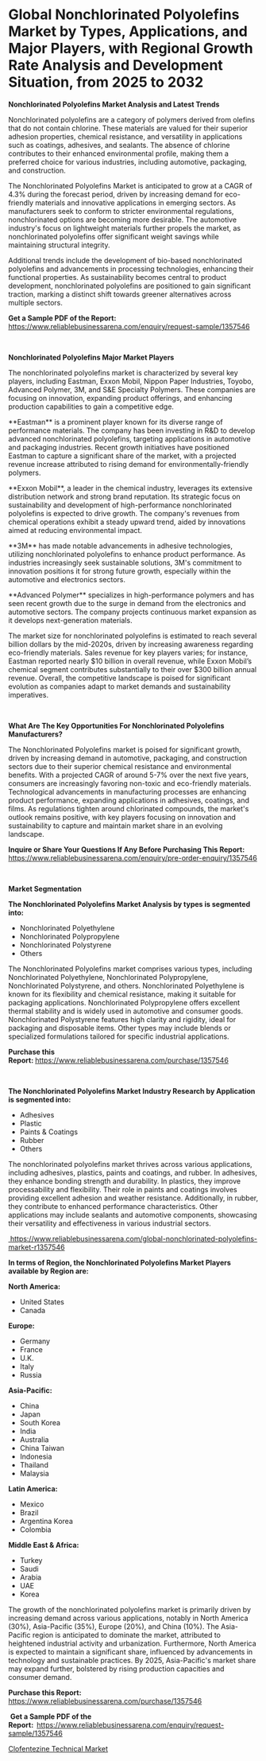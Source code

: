 <p><h1>Global Nonchlorinated Polyolefins Market by Types, Applications, and Major Players, with Regional Growth Rate Analysis and Development Situation, from 2025 to 2032</h1></p><p><strong>Nonchlorinated Polyolefins Market Analysis and Latest Trends</strong></p>
<p><p>Nonchlorinated polyolefins are a category of polymers derived from olefins that do not contain chlorine. These materials are valued for their superior adhesion properties, chemical resistance, and versatility in applications such as coatings, adhesives, and sealants. The absence of chlorine contributes to their enhanced environmental profile, making them a preferred choice for various industries, including automotive, packaging, and construction.</p><p>The Nonchlorinated Polyolefins Market is anticipated to grow at a CAGR of 4.3% during the forecast period, driven by increasing demand for eco-friendly materials and innovative applications in emerging sectors. As manufacturers seek to conform to stricter environmental regulations, nonchlorinated options are becoming more desirable. The automotive industry's focus on lightweight materials further propels the market, as nonchlorinated polyolefins offer significant weight savings while maintaining structural integrity. </p><p>Additional trends include the development of bio-based nonchlorinated polyolefins and advancements in processing technologies, enhancing their functional properties. As sustainability becomes central to product development, nonchlorinated polyolefins are positioned to gain significant traction, marking a distinct shift towards greener alternatives across multiple sectors.</p></p>
<p><strong>Get a Sample PDF of the Report:&nbsp;</strong> <a href="https://www.reliablebusinessarena.com/enquiry/request-sample/1357546?utm_campaign=2031&utm_medium=2&utm_source=Github&utm_content=ia&utm_term=01022025&utm_id=nonchlorinated-polyolefins">https://www.reliablebusinessarena.com/enquiry/request-sample/1357546</a></p>
<p>&nbsp;</p>
<p><strong>Nonchlorinated Polyolefins Major Market Players</strong></p>
<p><p>The nonchlorinated polyolefins market is characterized by several key players, including Eastman, Exxon Mobil, Nippon Paper Industries, Toyobo, Advanced Polymer, 3M, and S&E Specialty Polymers. These companies are focusing on innovation, expanding product offerings, and enhancing production capabilities to gain a competitive edge.</p><p>**Eastman** is a prominent player known for its diverse range of performance materials. The company has been investing in R&D to develop advanced nonchlorinated polyolefins, targeting applications in automotive and packaging industries. Recent growth initiatives have positioned Eastman to capture a significant share of the market, with a projected revenue increase attributed to rising demand for environmentally-friendly polymers.</p><p>**Exxon Mobil**, a leader in the chemical industry, leverages its extensive distribution network and strong brand reputation. Its strategic focus on sustainability and development of high-performance nonchlorinated polyolefins is expected to drive growth. The company's revenues from chemical operations exhibit a steady upward trend, aided by innovations aimed at reducing environmental impact.</p><p>**3M** has made notable advancements in adhesive technologies, utilizing nonchlorinated polyolefins to enhance product performance. As industries increasingly seek sustainable solutions, 3M's commitment to innovation positions it for strong future growth, especially within the automotive and electronics sectors.</p><p>**Advanced Polymer** specializes in high-performance polymers and has seen recent growth due to the surge in demand from the electronics and automotive sectors. The company projects continuous market expansion as it develops next-generation materials.</p><p>The market size for nonchlorinated polyolefins is estimated to reach several billion dollars by the mid-2020s, driven by increasing awareness regarding eco-friendly materials. Sales revenue for key players varies; for instance, Eastman reported nearly $10 billion in overall revenue, while Exxon Mobil’s chemical segment contributes substantially to their over $300 billion annual revenue. Overall, the competitive landscape is poised for significant evolution as companies adapt to market demands and sustainability imperatives.</p></p>
<p>&nbsp;</p>
<p><strong>What Are The Key Opportunities For Nonchlorinated Polyolefins Manufacturers?</strong></p>
<p><p>The Nonchlorinated Polyolefins market is poised for significant growth, driven by increasing demand in automotive, packaging, and construction sectors due to their superior chemical resistance and environmental benefits. With a projected CAGR of around 5-7% over the next five years, consumers are increasingly favoring non-toxic and eco-friendly materials. Technological advancements in manufacturing processes are enhancing product performance, expanding applications in adhesives, coatings, and films. As regulations tighten around chlorinated compounds, the market's outlook remains positive, with key players focusing on innovation and sustainability to capture and maintain market share in an evolving landscape.</p></p>
<p><strong>Inquire or Share Your Questions If Any Before Purchasing This Report:</strong> <a href="https://www.reliablebusinessarena.com/enquiry/pre-order-enquiry/1357546?utm_campaign=2031&utm_medium=2&utm_source=Github&utm_content=ia&utm_term=01022025&utm_id=nonchlorinated-polyolefins">https://www.reliablebusinessarena.com/enquiry/pre-order-enquiry/1357546</a></p>
<p>&nbsp;</p>
<p><strong>Market Segmentation</strong></p>
<p><strong>The Nonchlorinated Polyolefins Market Analysis by types is segmented into:</strong></p>
<p><ul><li>Nonchlorinated Polyethylene</li><li>Nonchlorinated Polypropylene</li><li>Nonchlorinated Polystyrene</li><li>Others</li></ul></p>
<p><p>The Nonchlorinated Polyolefins market comprises various types, including Nonchlorinated Polyethylene, Nonchlorinated Polypropylene, Nonchlorinated Polystyrene, and others. Nonchlorinated Polyethylene is known for its flexibility and chemical resistance, making it suitable for packaging applications. Nonchlorinated Polypropylene offers excellent thermal stability and is widely used in automotive and consumer goods. Nonchlorinated Polystyrene features high clarity and rigidity, ideal for packaging and disposable items. Other types may include blends or specialized formulations tailored for specific industrial applications.</p></p>
<p><strong>Purchase this Report:&nbsp;</strong><a href="https://www.reliablebusinessarena.com/purchase/1357546?utm_campaign=2031&utm_medium=2&utm_source=Github&utm_content=ia&utm_term=01022025&utm_id=nonchlorinated-polyolefins">https://www.reliablebusinessarena.com/purchase/1357546</a></p>
<p>&nbsp;</p>
<p><strong>The Nonchlorinated Polyolefins Market Industry Research by Application is segmented into:</strong></p>
<p><ul><li>Adhesives</li><li>Plastic</li><li>Paints & Coatings</li><li>Rubber</li><li>Others</li></ul></p>
<p><p>The nonchlorinated polyolefins market thrives across various applications, including adhesives, plastics, paints and coatings, and rubber. In adhesives, they enhance bonding strength and durability. In plastics, they improve processability and flexibility. Their role in paints and coatings involves providing excellent adhesion and weather resistance. Additionally, in rubber, they contribute to enhanced performance characteristics. Other applications may include sealants and automotive components, showcasing their versatility and effectiveness in various industrial sectors.</p></p>
<p><a href="https://www.reliablebusinessarena.com/global-nonchlorinated-polyolefins-market-r1357546?utm_campaign=2031&utm_medium=2&utm_source=Github&utm_content=ia&utm_term=01022025&utm_id=nonchlorinated-polyolefins">&nbsp;https://www.reliablebusinessarena.com/global-nonchlorinated-polyolefins-market-r1357546</a></p>
<p><strong>In terms of Region, the Nonchlorinated Polyolefins Market Players available by Region are:</strong></p>
<p>
    <p> <strong> North America: </strong>
        <ul>
            <li>United States</li>
            <li>Canada</li>
        </ul>
        </p> 
    <p> <strong> Europe: </strong>
        <ul>
            <li>Germany</li>
            <li>France</li>
            <li>U.K.</li>
            <li>Italy</li>
            <li>Russia</li>
        </ul>
        </p> 
    <p> <strong> Asia-Pacific: </strong>
        <ul>
            <li>China</li>
            <li>Japan</li>
            <li>South Korea</li>
            <li>India</li>
            <li>Australia</li>
            <li>China Taiwan</li>
            <li>Indonesia</li>
            <li>Thailand</li>
            <li>Malaysia</li>
        </ul>
        </p> 
    <p> <strong> Latin America: </strong>
        <ul>
            <li>Mexico</li>
            <li>Brazil</li>
            <li>Argentina Korea</li>
            <li>Colombia</li>
        </ul>
        </p> 
    <p> <strong> Middle East & Africa: </strong>
        <ul>
            <li>Turkey</li>
            <li>Saudi</li>
            <li>Arabia</li>
            <li>UAE</li>
            <li>Korea</li>
        </ul>
    </p>
    </p>
<p><p>The growth of the nonchlorinated polyolefins market is primarily driven by increasing demand across various applications, notably in North America (30%), Asia-Pacific (35%), Europe (20%), and China (10%). The Asia-Pacific region is anticipated to dominate the market, attributed to heightened industrial activity and urbanization. Furthermore, North America is expected to maintain a significant share, influenced by advancements in technology and sustainable practices. By 2025, Asia-Pacific's market share may expand further, bolstered by rising production capacities and consumer demand.</p></p>
<p><strong>Purchase this Report: </strong><a href="https://www.reliablebusinessarena.com/purchase/1357546?utm_campaign=2031&utm_medium=2&utm_source=Github&utm_content=ia&utm_term=01022025&utm_id=nonchlorinated-polyolefins">https://www.reliablebusinessarena.com/purchase/1357546</a></p>
<p>&nbsp;<strong>Get a Sample PDF of the Report:&nbsp;&nbsp;</strong><a href="https://www.reliablebusinessarena.com/enquiry/request-sample/1357546?utm_campaign=2031&utm_medium=2&utm_source=Github&utm_content=ia&utm_term=01022025&utm_id=nonchlorinated-polyolefins">https://www.reliablebusinessarena.com/enquiry/request-sample/1357546</a></p>
<p><strong></strong></p>
<p><p><a href="https://github.com/wileonie19657/Market-Research-Report-List-1/blob/main/clofentezine-technical-market.md?utm_campaign=2031&utm_medium=2&utm_source=Github&utm_content=ia&utm_term=01022025&utm_id=nonchlorinated-polyolefins">Clofentezine Technical Market</a></p></p>